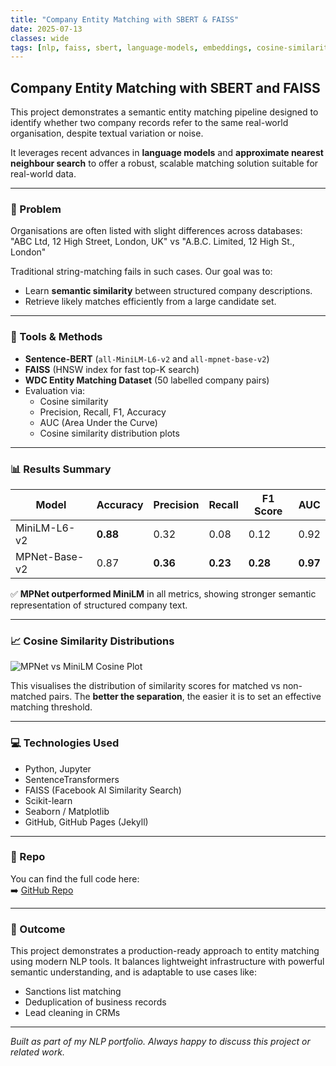 ```yaml
---
title: "Company Entity Matching with SBERT & FAISS"
date: 2025-07-13
classes: wide
tags: [nlp, faiss, sbert, language-models, embeddings, cosine-similarity, entity-matching]
---
```

## Company Entity Matching with SBERT and FAISS

This project demonstrates a semantic entity matching pipeline designed to identify whether two company records refer to the same real-world organisation, despite textual variation or noise.

It leverages recent advances in **language models** and **approximate nearest neighbour search** to offer a robust, scalable matching solution suitable for real-world data.

---

### 🧠 Problem

Organisations are often listed with slight differences across databases:
"ABC Ltd, 12 High Street, London, UK"
vs
"A.B.C. Limited, 12 High St., London"


Traditional string-matching fails in such cases. Our goal was to:

- Learn **semantic similarity** between structured company descriptions.
- Retrieve likely matches efficiently from a large candidate set.

---

### 🔧 Tools & Methods

- **Sentence-BERT** (`all-MiniLM-L6-v2` and `all-mpnet-base-v2`)
- **FAISS** (HNSW index for fast top-K search)
- **WDC Entity Matching Dataset** (50 labelled company pairs)
- Evaluation via:
  - Cosine similarity
  - Precision, Recall, F1, Accuracy
  - AUC (Area Under the Curve)
  - Cosine similarity distribution plots

---

### 📊 Results Summary

| Model             | Accuracy | Precision | Recall | F1 Score | AUC   |
|------------------|----------|-----------|--------|----------|--------|
| MiniLM-L6-v2      | **0.88**     | 0.32      | 0.08   | 0.12     | 0.92   |
| MPNet-Base-v2     | 0.87 | **0.36**  | **0.23** | **0.28** | **0.97** |

✅ **MPNet outperformed MiniLM** in all metrics, showing stronger semantic representation of structured company text.

---

### 📈 Cosine Similarity Distributions

![MPNet vs MiniLM Cosine Plot](/assets/images/nlp-company-matching/cosine_distribution.png)

This visualises the distribution of similarity scores for matched vs non-matched pairs. The **better the separation**, the easier it is to set an effective matching threshold.

---

### 💻 Technologies Used

- Python, Jupyter
- SentenceTransformers
- FAISS (Facebook AI Similarity Search)
- Scikit-learn
- Seaborn / Matplotlib
- GitHub, GitHub Pages (Jekyll)

---

### 📂 Repo

You can find the full code here:  
➡️ [GitHub Repo](https://github.com/kgiannako/nlp-company-matching)

---

### 🏁 Outcome

This project demonstrates a production-ready approach to entity matching using modern NLP tools. It balances lightweight infrastructure with powerful semantic understanding, and is adaptable to use cases like:

- Sanctions list matching
- Deduplication of business records
- Lead cleaning in CRMs

---

*Built as part of my NLP portfolio. Always happy to discuss this project or related work.*
